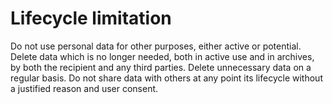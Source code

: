 # Lifecycle limitation 

Do not use personal data for other purposes, either active or potential. Delete data which is no longer needed, both in active use and in archives, by both the recipient and any third parties. Delete unnecessary data on a regular basis. Do not share data with others at any point its lifecycle without a justified reason and user consent.
